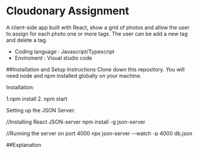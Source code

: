 # Cloudonary Assignment

A client-side app built with React, show a grid of photos and allow the user to assign for each photo one or more tags.
The user can be add a new tag and delete a tag.
- Coding language : Javascript/Typescript
- Enviroment : Visual studio code

##Installation and Setup Instructions
Clone down this repository. You will need node and npm installed globally on your machine.

Installation:

1.npm install
2. npm start

Setting up the JSON Server:

//Installing React JSON-server
npm install -g json-server

//Running the server on port 4000
npx json-server --watch -p 4000 db.json

##Explanation 






